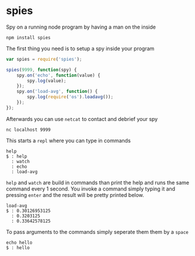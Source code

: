 # spies

Spy on a running node program by having a man on the inside

	npm install spies

The first thing you need is to setup a spy inside your program

``` js
var spies = require('spies');

spies(9999, function(spy) {
	spy.on('echo', function(value) {
		spy.log(value);
	});
	spy.on('load-avg', function() {
		spy.log(require('os').loadavg());
	});
});
```

Afterwards you can use `netcat` to contact and debrief your spy

	nc localhost 9999

This starts a `repl` where you can type in commands

	help
	$ : help
	  : watch
	  : echo
	  : load-avg

`help` and `watch` are build in commands than print the help and runs the same command every 1 second.
You invoke a command simply typing it and pressing `enter` and the result will be pretty printed below.

	load-avg
	$ : 0.30126953125
	  : 0.3203125
	  : 0.33642578125

To pass arguments to the commands simply seperate them them by a `space`

	echo hello
	$ : hello